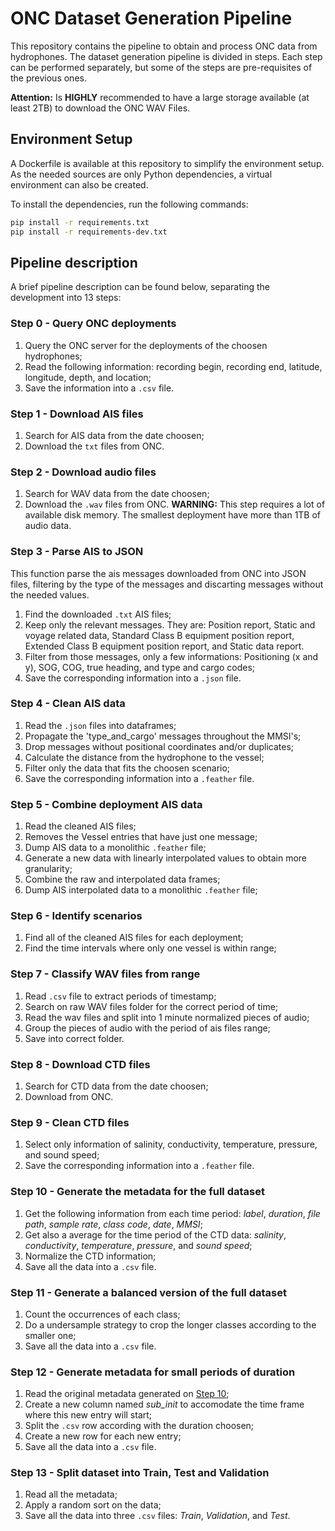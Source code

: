 # ONC Dataset Generation Pipeline
This repository contains the pipeline to obtain and process ONC data from hydrophones.
The dataset generation pipeline is divided in steps. Each step can be performed separately, but some of the steps are pre-requisites of the previous ones. 

**Attention:** Is **HIGHLY** recommended to have a large storage available (at least 2TB) to download the ONC WAV Files. 

## Environment Setup

A Dockerfile is available at this repository to simplify the environment setup. As the needed sources are only Python dependencies, a virtual environment can also be created.

To install the dependencies, run the following commands:

```bash
pip install -r requirements.txt
pip install -r requirements-dev.txt
```
## Pipeline description
A brief pipeline description can be found below, separating the development into 13 steps:

### Step 0 - Query ONC deployments
1. Query the ONC server for the deployments of the choosen hydrophones;
2. Read the following information: recording begin, recording end, latitude, longitude, depth, and location;
3. Save the information into a `.csv` file.

### Step 1 - Download AIS files
1. Search for AIS data from the date choosen;
2. Download the `txt` files from ONC.

### Step 2 - Download audio files
1. Search for WAV data from the date choosen;
2. Download the `.wav` files from ONC.
**WARNING:** This step requires a lot of available disk memory. The smallest deployment have more than 1TB of audio data.

### Step 3 - Parse AIS to JSON
This function parse the ais messages downloaded from ONC into JSON files, filtering by the type of the messages and discarting messages without the needed values.
1. Find the downloaded `.txt` AIS files;
2. Keep only the relevant messages. They are: Position report, Static and voyage related data, Standard Class B equipment position report, Extended Class B equipment position report, and Static data report.
3. Filter from those messages, only a few informations: Positioning (x and y), SOG, COG, true heading, and type and cargo codes;
4. Save the corresponding information into a `.json` file.

### Step 4 - Clean AIS data
1. Read the `.json` files into dataframes;
2. Propagate the 'type_and_cargo' messages throughout the MMSI's;
3. Drop messages without positional coordinates and/or duplicates;
4. Calculate the distance from the hydrophone to the vessel;
5. Filter only the data that fits the choosen scenario;
6. Save the corresponding information into a `.feather` file.

### Step 5 - Combine deployment AIS data
1. Read the cleaned AIS files;
2. Removes the Vessel entries that have just one message;
3. Dump AIS data to a monolithic `.feather` file;
4. Generate a new data with linearly interpolated values to obtain more granularity;
5. Combine the raw and interpolated data frames;
6. Dump AIS interpolated data to a monolithic `.feather` file;

### Step 6 - Identify scenarios
1. Find all of the cleaned AIS files for each deployment;
2. Find the time intervals where only one vessel is within range;

### Step 7 - Classify WAV files from range
1. Read `.csv` file to extract periods of timestamp;
2. Search on raw WAV files folder for the correct period of time;
3. Read the wav files and split into 1 minute normalized pieces of audio;
4. Group the pieces of audio with the period of ais files range;
5. Save into correct folder.

### Step 8 - Download CTD files
1. Search for CTD data from the date choosen;
2. Download from ONC.

### Step 9 - Clean CTD files
1. Select only information of salinity, conductivity, temperature, pressure, and sound speed;
2. Save the corresponding information into a `.feather` file.

### Step 10 - Generate the metadata for the full dataset
1. Get the following information from each time period: *label*, *duration*, *file path*, *sample rate*, *class code*, *date*, *MMSI*;
2. Get also a average for the time period of the CTD data: *salinity*, *conductivity*, *temperature*, *pressure*, and *sound speed*;
3. Normalize the CTD information;
4. Save all the data into a `.csv` file.

### Step 11 - Generate a balanced version of the full dataset
1. Count the occurrences of each class;
2. Do a undersample strategy to crop the longer classes according to the smaller one;
3. Save all the data into a `.csv` file.

### Step 12 - Generate metadata for small periods of duration
1. Read the original metadata generated on [Step 10](#step-10);
2. Create a new column named *sub_init* to accomodate the time frame where this new entry will start;
3. Split the `.csv` row according with the duration choosen;
4. Create a new row for each new entry;
5. Save all the data into a `.csv` file.

### Step 13 - Split dataset into Train, Test and Validation
1. Read all the metadata;
2. Apply a random sort on the data;
3. Save all the data into three `.csv` files: *Train*, *Validation*, and *Test*.

